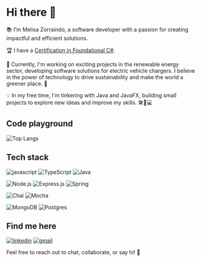 # Hi there 👋

📚 I'm Melisa Zorraindo, a software developer with a passion for creating impactful and efficient solutions.

🏆 I have a [Certification in Foundational C#](https://www.freecodecamp.org/certification/melisa-zorraindo/foundational-c-sharp-with-microsoft).

🚀 Currently, I'm working on exciting projects in the renewable energy sector, developing software solutions for electric vehicle chargers. I believe in the power of technology to drive sustainability and make the world a greener place. 🌱

💡 In my free time, I'm tinkering with Java and JavaFX, building small projects to explore new ideas and improve my skills. 🛠️🎨💻

## Code playground

![Top Langs](https://github-readme-stats.vercel.app/api/top-langs/?username=Melisa-Zorraindo&hide=javascript,css,scss,html&theme=tokyonight)

## Tech stack

![javascript](https://img.shields.io/badge/JavaScript-323330?style=for-the-badge&logo=javascript&logoColor=F7DF1E)
![TypeScript](https://img.shields.io/badge/typescript-%23007ACC.svg?style=for-the-badge&logo=typescript&logoColor=white)
![Java](https://img.shields.io/badge/java-%23ED8B00.svg?style=for-the-badge&logo=openjdk&logoColor=white)

![Node.js](https://img.shields.io/badge/Node%20js-339933?style=for-the-badge&logo=nodedotjs&logoColor=white)
![Express.js](https://img.shields.io/badge/Express%20js-000000?style=for-the-badge&logo=express&logoColor=white)
![Spring](https://img.shields.io/badge/spring-%236DB33F.svg?style=for-the-badge&logo=spring&logoColor=white)

![Chai](https://img.shields.io/badge/chai-A30701?style=for-the-badge&logo=chai&logoColor=white)
![Mocha](https://img.shields.io/badge/Mocha-8D6748?style=for-the-badge&logo=Mocha&logoColor=white)

![MongoDB](https://img.shields.io/badge/MongoDB-%234ea94b.svg?style=for-the-badge&logo=mongodb&logoColor=white)
![Postgres](https://img.shields.io/badge/postgres-%23316192.svg?style=for-the-badge&logo=postgresql&logoColor=white)


## Find me here

[![linkedin](https://img.shields.io/badge/LinkedIn-0077B5?style=for-the-badge&logo=linkedin&logoColor=white)](https://www.linkedin.com/in/melisa-zorraindo-81719618b/)
[![gmail](https://img.shields.io/badge/Gmail-D14836?style=for-the-badge&logo=gmail&logoColor=white)](mailto:melisa.zorraindo@gmail.com)

Feel free to reach out to chat, collaborate, or say hi! 🌟


